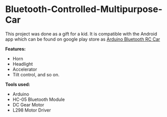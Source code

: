 # Bluetooth-Controlled-Multipurpose-Car
This project was done as a gift for a kid.
It is compatible with the Android app which can be found on google play store as [Arduino Bluetooth RC Car](https://play.google.com/store/apps/details?id=braulio.calle.bluetoothRCcontroller&hl=en)

**Features:**
- Horn
- Headlight
- Accelerator
- Tilt control,
and so on.

**Tools used:**
- Arduino
- HC-05 Bluetooth Module
- DC Gear Motor
- L298 Motor Driver
